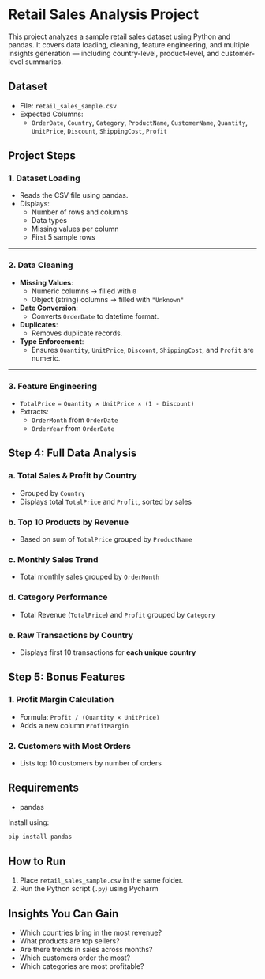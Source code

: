 
#  Retail Sales Analysis Project

This project analyzes a sample retail sales dataset using Python and pandas. It covers data loading, cleaning, feature engineering, and multiple insights generation — including country-level, product-level, and customer-level summaries.


##  Dataset

- File: `retail_sales_sample.csv`
- Expected Columns:
  - `OrderDate`, `Country`, `Category`, `ProductName`, `CustomerName`, `Quantity`, `UnitPrice`, `Discount`, `ShippingCost`, `Profit`


##  Project Steps

### 1. Dataset Loading
- Reads the CSV file using pandas.
- Displays:
  - Number of rows and columns
  - Data types
  - Missing values per column
  - First 5 sample rows

---

### 2. Data Cleaning
- **Missing Values**: 
  - Numeric columns → filled with `0`
  - Object (string) columns → filled with `"Unknown"`
- **Date Conversion**: 
  - Converts `OrderDate` to datetime format.
- **Duplicates**: 
  - Removes duplicate records.
- **Type Enforcement**: 
  - Ensures `Quantity`, `UnitPrice`, `Discount`, `ShippingCost`, and `Profit` are numeric.

---

### 3. Feature Engineering
- `TotalPrice` = `Quantity × UnitPrice × (1 - Discount)`
- Extracts:
  - `OrderMonth` from `OrderDate`
  - `OrderYear` from `OrderDate`


##  Step 4: Full Data Analysis 

### a. Total Sales & Profit by Country
- Grouped by `Country`
- Displays total `TotalPrice` and `Profit`, sorted by sales

### b. Top 10 Products by Revenue
- Based on sum of `TotalPrice` grouped by `ProductName`

### c. Monthly Sales Trend
- Total monthly sales grouped by `OrderMonth`

### d. Category Performance
- Total Revenue (`TotalPrice`) and `Profit` grouped by `Category`

### e. Raw Transactions by Country
- Displays first 10 transactions for **each unique country**


##  Step 5: Bonus Features

### 1. Profit Margin Calculation
- Formula: `Profit / (Quantity × UnitPrice)`
- Adds a new column `ProfitMargin`

### 2. Customers with Most Orders
- Lists top 10 customers by number of orders 


##  Requirements

- pandas

Install using:

```bash
pip install pandas
```


##  How to Run

1. Place `retail_sales_sample.csv` in the same folder.
2. Run the Python script (`.py`) using Pycharm


##  Insights You Can Gain

- Which countries bring in the most revenue?
- What products are top sellers?
- Are there trends in sales across months?
- Which customers order the most?
- Which categories are most profitable?
